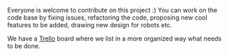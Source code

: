Everyone is welcome to contribute on this project :) You can work on the code base by fixing issues, refactoring the code, proposing new cool features to be added, drawing new design for robots etc.

We have a [Trello](https://trello.com/b/QUUTNVfV/jrobots) board where we list in a more organized way what needs to be done.